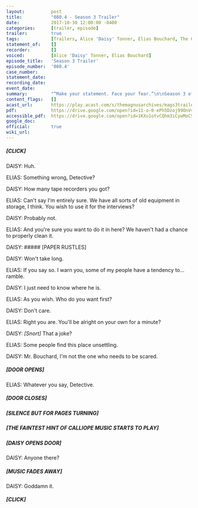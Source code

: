```yaml
---
layout:          post
title:           "080.4 - Season 3 Trailer"
date:            2017-10-30 12:00:00 -0400
categories:      [trailer, episode]
trailer:         true
tags:            [Trailers, Alice 'Daisy' Tonner, Elias Bouchard, The Calliaphone, Police, Music, The Stranger]
statement_of:    []
recorder:        []
voiced:          [Alice 'Daisy' Tonner, Elias Bouchard]
episode_title:   'Season 3 Trailer'
episode_number:  '080.4'
case_number:     
statement_date:  
recording_date:  
event_date:      
summary:         "“Make your statement. Face your fear.”\n\nSeason 3 of The Magnus Archives will commence on the 23rd November 2017.\n\nSee you soon."
content_flags:   []
acast_url:       https://play.acast.com/s/themagnusarchives/mags3trailer
pdf:             https://drive.google.com/open?id=11-o-0-ePh5Dzoj99OnVv785uGciq_5R0
accessible_pdf:  https://drive.google.com/open?id=1KXu1otvCQhm3iCywMoCS7nKVz0ZS-yZx
google_doc:      
official:        true
wiki_url:        
---
```



##### [CLICK]

<span class="daisy">DAISY: Huh.</span>

<span class="elias">ELIAS: Something wrong, Detective?</span>

<span class="daisy">DAISY: How many tape recorders you got?</span>

<span class="elias">ELIAS: Can't say I'm entirely sure. We have all sorts of old equipment in storage, I think. You wish to use it for the interviews?</span>

<span class="daisy">DAISY: Probably not.</span>

<span class="elias">ELIAS: And you're sure you want to do it in here? We haven't had a chance to properly clean it.</span>

<span class="daisy">DAISY: ##### [PAPER RUSTLES]</span>

<span class="daisy">DAISY: Won't take long.</span>

<span class="elias">ELIAS: If you say so. I warn you, some of my people have a tendency to... ramble.</span>

<span class="daisy">DAISY: I just need to know where he is.</span>

<span class="elias">ELIAS: As you wish. Who do you want first?</span>

<span class="daisy">DAISY: Don't care.</span>

<span class="elias">ELIAS: Right you are. You'll be alright on your own for a minute?</span>

<span class="daisy">DAISY: _[Snort]_ That a joke?</span>

<span class="elias">ELIAS: Some people find this place unsettling.</span>

<span class="daisy">DAISY: Mr. Bouchard, I'm not the one who needs to be scared.</span>

##### [DOOR OPENS]

<span class="elias">ELIAS: Whatever you say, Detective.</span>

##### [DOOR CLOSES]

##### [SILENCE BUT FOR PAGES TURNING]

##### [THE FAINTEST HINT OF CALLIOPE MUSIC STARTS TO PLAY]

##### [DAISY OPENS DOOR]

<span class="daisy">DAISY: Anyone there?</span>

##### [MUSIC FADES AWAY]

<span class="daisy">DAISY: Goddamn it.</span>

##### [CLICK]